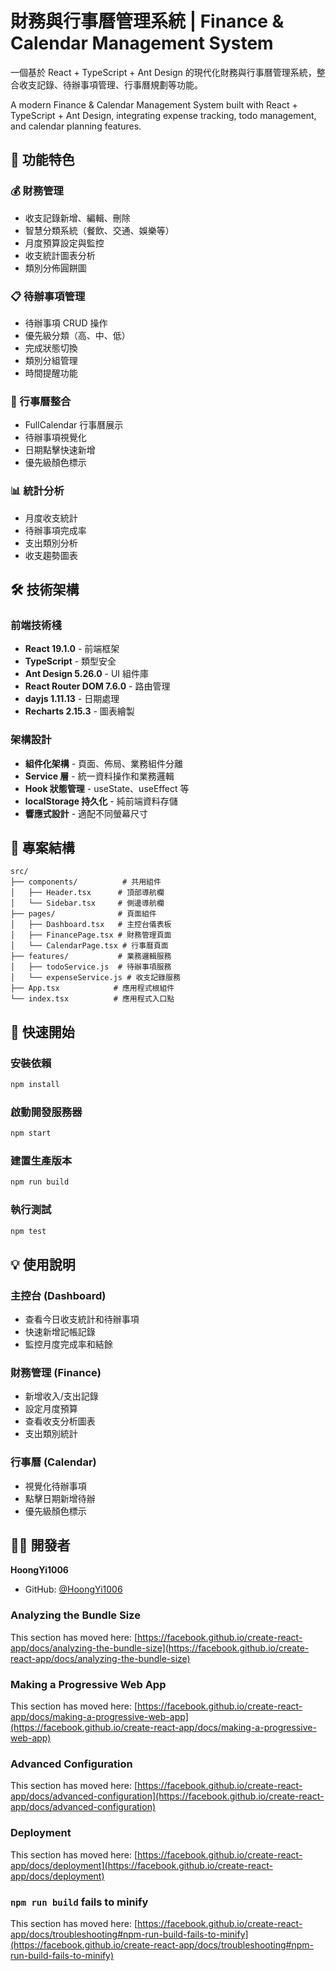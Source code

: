 # 財務與行事曆管理系統 | Finance & Calendar Management System

一個基於 React + TypeScript + Ant Design 的現代化財務與行事曆管理系統，整合收支記錄、待辦事項管理、行事曆規劃等功能。

A modern Finance & Calendar Management System built with React + TypeScript + Ant Design, integrating expense tracking, todo management, and calendar planning features.

## 🚀 功能特色

### 💰 財務管理
- 收支記錄新增、編輯、刪除
- 智慧分類系統（餐飲、交通、娛樂等）
- 月度預算設定與監控
- 收支統計圖表分析
- 類別分佈圓餅圖

### 📋 待辦事項管理
- 待辦事項 CRUD 操作
- 優先級分類（高、中、低）
- 完成狀態切換
- 類別分組管理
- 時間提醒功能

### 📅 行事曆整合
- FullCalendar 行事曆展示
- 待辦事項視覺化
- 日期點擊快速新增
- 優先級顏色標示

### 📊 統計分析
- 月度收支統計
- 待辦事項完成率
- 支出類別分析
- 收支趨勢圖表

## 🛠️ 技術架構

### 前端技術棧
- **React 19.1.0** - 前端框架
- **TypeScript** - 類型安全
- **Ant Design 5.26.0** - UI 組件庫
- **React Router DOM 7.6.0** - 路由管理
- **dayjs 1.11.13** - 日期處理
- **Recharts 2.15.3** - 圖表繪製


### 架構設計
- **組件化架構** - 頁面、佈局、業務組件分離
- **Service 層** - 統一資料操作和業務邏輯
- **Hook 狀態管理** - useState、useEffect 等
- **localStorage 持久化** - 純前端資料存儲
- **響應式設計** - 適配不同螢幕尺寸

## 📁 專案結構

```
src/
├── components/          # 共用組件
│   ├── Header.tsx      # 頂部導航欄
│   └── Sidebar.tsx     # 側邊導航欄
├── pages/              # 頁面組件
│   ├── Dashboard.tsx   # 主控台儀表板
│   ├── FinancePage.tsx # 財務管理頁面
│   └── CalendarPage.tsx # 行事曆頁面
├── features/           # 業務邏輯服務
│   ├── todoService.js  # 待辦事項服務
│   └── expenseService.js # 收支記錄服務
├── App.tsx            # 應用程式根組件
└── index.tsx          # 應用程式入口點
```

## 🚀 快速開始

### 安裝依賴
```bash
npm install
```

### 啟動開發服務器
```bash
npm start
```

### 建置生產版本
```bash
npm run build
```

### 執行測試
```bash
npm test
```

## 💡 使用說明

### 主控台 (Dashboard)
- 查看今日收支統計和待辦事項
- 快速新增記帳記錄
- 監控月度完成率和結餘

### 財務管理 (Finance)
- 新增收入/支出記錄
- 設定月度預算
- 查看收支分析圖表
- 支出類別統計

### 行事曆 (Calendar)
- 視覺化待辦事項
- 點擊日期新增待辦
- 優先級顏色標示

## 👨‍💻 開發者

**HoongYi1006**
- GitHub: [@HoongYi1006](https://github.com/HoongYi1006)

### Analyzing the Bundle Size

This section has moved here: [https://facebook.github.io/create-react-app/docs/analyzing-the-bundle-size](https://facebook.github.io/create-react-app/docs/analyzing-the-bundle-size)

### Making a Progressive Web App

This section has moved here: [https://facebook.github.io/create-react-app/docs/making-a-progressive-web-app](https://facebook.github.io/create-react-app/docs/making-a-progressive-web-app)

### Advanced Configuration

This section has moved here: [https://facebook.github.io/create-react-app/docs/advanced-configuration](https://facebook.github.io/create-react-app/docs/advanced-configuration)

### Deployment

This section has moved here: [https://facebook.github.io/create-react-app/docs/deployment](https://facebook.github.io/create-react-app/docs/deployment)

### `npm run build` fails to minify

This section has moved here: [https://facebook.github.io/create-react-app/docs/troubleshooting#npm-run-build-fails-to-minify](https://facebook.github.io/create-react-app/docs/troubleshooting#npm-run-build-fails-to-minify)

